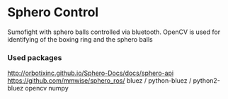 # Sphero Control
Sumofight with sphero balls controlled via bluetooth. 
OpenCV is used for identifying of the boxing ring and the sphero balls

### Used packages
http://orbotixinc.github.io/Sphero-Docs/docs/sphero-api
https://github.com/mmwise/sphero_ros/
bluez / python-bluez / python2-bluez
opencv
numpy


